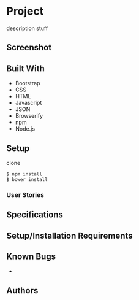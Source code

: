 # Project

description stuff

## Screenshot



## Built With

* Bootstrap
* CSS
* HTML
* Javascript
* JSON
* Browserify
* npm
* Node.js

## Setup
clone
```
$ npm install  
$ bower install
```
### User Stories


## Specifications


## Setup/Installation Requirements


## Known Bugs
*

## Authors
